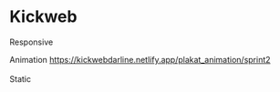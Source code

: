 # Kickweb
Responsive


Animation
https://kickwebdarline.netlify.app/plakat_animation/sprint2
<br><br/>
Static


